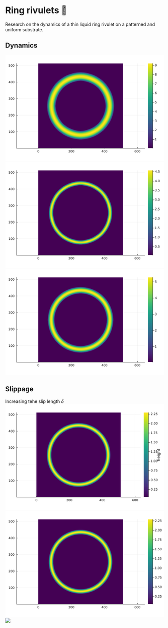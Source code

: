 # Ring rivulets :ring:
Research on the dynamics of a thin liquid ring rivulet on a patterned and uniform substrate. 

## Dynamics
![](assets/ang_40_R_180_rr_40_kbt_off.gif)
![](assets/ang_40_R_180_rr_20_kbt_off.gif)
![](assets/arr_ang_30_R_180_rr_40_kbt_off.gif)

## Slippage
Increasing tehe slip length $\delta$
![](assets/slip_5_ang_20_R_180_rr_40_kbt_off.gif)
![](assets/ang_20_R_180_rr_40_kbt_off.gif)
![](assets/slip_25_ang_30_R_180_rr_40_kbt_off.gif)
